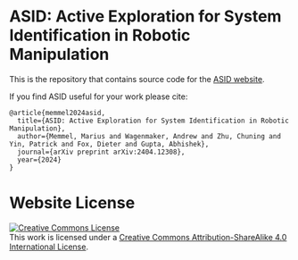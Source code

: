 # ASID: Active Exploration for System Identification in Robotic Manipulation

This is the repository that contains source code for the [ASID website](https://weirdlabuw.github.io/asid/).

If you find ASID useful for your work please cite:
```
@article{memmel2024asid,
  title={ASID: Active Exploration for System Identification in Robotic Manipulation},
  author={Memmel, Marius and Wagenmaker, Andrew and Zhu, Chuning and Yin, Patrick and Fox, Dieter and Gupta, Abhishek},
  journal={arXiv preprint arXiv:2404.12308},
  year={2024}
}

```

# Website License
<a rel="license" href="http://creativecommons.org/licenses/by-sa/4.0/"><img alt="Creative Commons License" style="border-width:0" src="https://i.creativecommons.org/l/by-sa/4.0/88x31.png" /></a><br />This work is licensed under a <a rel="license" href="http://creativecommons.org/licenses/by-sa/4.0/">Creative Commons Attribution-ShareAlike 4.0 International License</a>.
